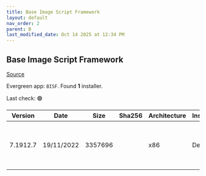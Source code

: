 ```yaml
---
title: Base Image Script Framework
layout: default
nav_order: 2
parent: B
last_modified_date: Oct 14 2025 at 12:34 PM
---
```


## Base Image Script Framework

[Source](https://eucweb.com/)

Evergreen app: `BISF`. Found **1** installer.

Last check: 🟢

| Version  | Date       | Size    | Sha256 | Architecture | InstallerType | Type | URI                                                                                                                                                                                    |
| -------- | ---------- | ------- | ------ | ------------ | ------------- | ---- | -------------------------------------------------------------------------------------------------------------------------------------------------------------------------------------- |
| 7.1912.7 | 19/11/2022 | 3357696 |        | x86          | Default       | MSI  | [https://github.com/EUCweb/BIS-F/releases/download/7.1912.7/setup-BIS-F-7.1912.7.11042.MSI](https://github.com/EUCweb/BIS-F/releases/download/7.1912.7/setup-BIS-F-7.1912.7.11042.MSI) |
